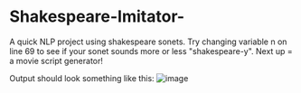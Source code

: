 # Shakespeare-Imitator-

A quick NLP project using shakespeare sonets. Try changing variable n on line 69 to see if your sonet sounds more or less "shakespeare-y".
Next up = a movie script generator!

Output should look something like this:
![image](https://user-images.githubusercontent.com/79933773/139504509-edd947db-1892-46df-9e4e-d356047c123d.png)
